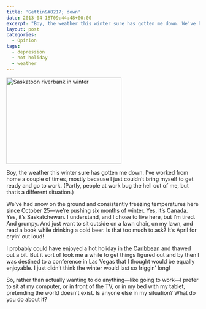 ```yaml
---
title: 'Gettin&#8217; down'
date: 2013-04-18T09:44:48+00:00
excerpt: "Boy, the weather this winter sure has gotten me down. We've had snow on the ground and consistently freezing temperatures here for almost six months. I didn't think the winter would last so friggin' long!"
layout: post
categories:
  - Opinion
tags:
  - depression
  - hot holiday
  - weather
---
```

<a href="https://dv8b8dkxht4vb.cloudfront.net/img/rsz_2012-12-02_140124.jpg" rel="lightbox"><img class="size-medium wp-image-3572  alignleft" title="Saskatoon riverbank in winter" alt="Saskatoon riverbank in winter" src="https://dv8b8dkxht4vb.cloudfront.net/img/rsz_2012-12-02_140124-300x225.jpg" width="300" height="225" srcset="https://dv8b8dkxht4vb.cloudfront.net/img/rsz_2012-12-02_140124-300x225.jpg 300w, https://dv8b8dkxht4vb.cloudfront.net/img/rsz_2012-12-02_140124-624x468.jpg 624w, https://dv8b8dkxht4vb.cloudfront.net/img/rsz_2012-12-02_140124.jpg 800w" sizes="(max-width: 300px) 100vw, 300px" /></a>

Boy, the weather this winter sure has gotten me down. I&#8217;ve worked from home a couple of times, mostly because I just couldn&#8217;t bring myself to get ready and go to work. (Partly, people at work bug the hell out of me, but that&#8217;s a different situation.)

We&#8217;ve had snow on the ground and consistently freezing temperatures here since October 25—we&#8217;re pushing six months of winter. Yes, it&#8217;s Canada. Yes, it&#8217;s Saskatchewan. I understand, and I chose to live here, but I&#8217;m tired. And grumpy. And just want to sit outside on a lawn chair, on my lawn, and read a book while drinking a cold beer. Is that too much to ask? It&#8217;s April for cryin&#8217; out loud!

I probably could have enjoyed a hot holiday in the [Caribbean](https://en.wikipedia.org/wiki/Caribbean) and thawed out a bit. But it sort of took me a while to get things figured out and by then I was destined to a conference in Las Vegas that I thought would be equally enjoyable. I just didn&#8217;t think the winter would last so friggin&#8217; long!

So, rather than actually wanting to do anything—like going to work—I prefer to sit at my computer, or in front of the TV, or in my bed with my tablet, pretending the world doesn&#8217;t exist. Is anyone else in my situation? What do you do about it?